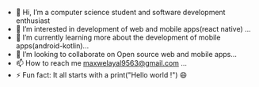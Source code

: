 - 👋 Hi, I’m a computer science student and software development enthusiast
- 👀 I’m interested in development of web and mobile apps(react native) ...
- 🌱 I’m currently learning more about the development of mobile apps(android-kotlin)...
- 💞️ I’m looking to collaborate on Open source web and mobile apps...
- 📫 How to reach me maxwelayal9563@gmail.com ...
- ⚡ Fun fact:  It all starts with a print("Hello world !") 😄

<!---
ayalasher/ayalasher is a ✨ special ✨ repository because its `README.md` (this file) appears on your GitHub profile.
You can click the Preview link to take a look at your changes.
--->
